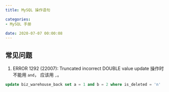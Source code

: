 ```yaml
---
title: MySQL 操作语句

categories:
- MySQL 手册

date: 2020-07-07 00:00:08
---
```



## 常见问题
1. ERROR 1292 (22007): Truncated incorrect DOUBLE value
update 操作时不能用 `and`， 应该用 `,`。   

```sql
update biz_warehouse_back set a = 1 and b = 2 where is_deleted = 'n'
```